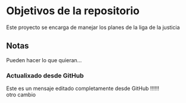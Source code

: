 # Objetivos de la repositorio

Este proyecto se encarga de manejar los planes de la liga de la justicia


## Notas
Pueden hacer lo que quieran...

### Actualixado desde GitHub
Este es un mensaje editado completamente desde GitHub !!!!!!   
otro cambio

